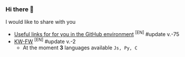 ### Hi there 👋

I would like to share with you

<!-- BLOG-POST-LIST:START -->
- [Useful links for for you in the GitHub environment](https://github.com/uewquewqueqwue/uew-UsefulGitHub) <sup>[EN]</sup> #update v.-75
- [KW-FW](https://github.com/uewquewqueqwue/CoreFunc-ProgLanguage) <sup>[EN]</sup> #update v.-2
  - At the moment <there will be> **3** languages available `Js, Py, C`
<!-- BLOG-POST-LIST:END -->
